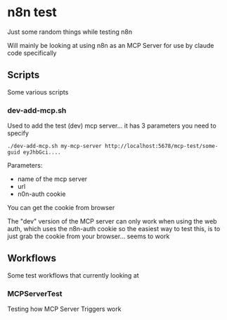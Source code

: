# n8n test

Just some random things while testing n8n

Will mainly be looking at using n8n as an MCP Server for use by claude code specifically

## Scripts

Some various scripts

### dev-add-mcp.sh

Used to add the test (dev) mcp server... it has 3 parameters you need to specify

```shell
./dev-add-mcp.sh my-mcp-server http://localhost:5678/mcp-test/some-guid eyJhbGci....
```

Parameters:
* name of the mcp server
* url
* n0n-auth cookie

You can get the cookie from browser

The "dev" version of the MCP server can only work when using the web auth, which uses the n8n-auth cookie
so the easiest way to test this, is to just grab the cookie from your browser... seems to work

## Workflows

Some test workflows that currently looking at

### MCPServerTest

Testing how MCP Server Triggers work